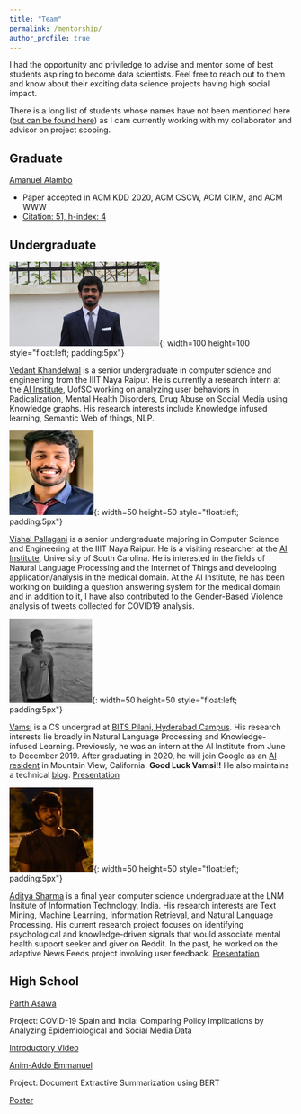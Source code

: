```yaml
---
title: "Team"
permalink: /mentorship/
author_profile: true
---
```

I had the opportunity and priviledge to advise and mentor some of best students aspiring to become data scientists. Feel free to reach out to them and know about their exciting data science projects having high social impact. 

There is a long list of students whose names have not been mentioned here ([but can be found here](https://drive.google.com/file/d/1IPGwabiKWMVCoilXGV_BeZeQl41G3J5W/view)) as I cam currently working with my collaborator and advisor on project scoping. 

## Graduate
[Amanuel Alambo](https://www.linkedin.com/in/amanuel-alambo-68410825/)
* Paper accepted in ACM KDD 2020, ACM CSCW, ACM CIKM, and ACM WWW 
* [Citation: 51, h-index: 4](https://scholar.google.com/citations?user=dR06Y2EAAAAJ&hl=en&oi=ao)


## Undergraduate

![Vedant Khandelwal](/images/vedant.jpg){: width=100 height=100 style="float:left; padding:5px"}

[Vedant Khandelwal](https://www.linkedin.com/in/khvedant/) is a senior undergraduate in computer science and engineering from the IIIT Naya Raipur. He is currently a research intern at the [AI Institute](http://aiisc.ai/), UofSC working on analyzing user behaviors in Radicalization, Mental Health Disorders, Drug Abuse on Social Media using Knowledge graphs. His research interests include Knowledge infused learning, Semantic Web of things, NLP. 


![Vishal Pallagani](/images/vishal.jpg){: width=50 height=50 style="float:left; padding:5px"}

[Vishal Pallagani](https://www.linkedin.com/in/vishalpallagani/) is a senior undergraduate majoring in Computer Science and Engineering at the IIIT Naya Raipur. He is a visiting researcher at the [AI Institute](http://aiisc.ai/), University of South Carolina. He is interested in the fields of Natural Language Processing and the Internet of Things and developing application/analysis in the medical domain. At the AI Institute, he has been working on building a question answering system for the medical domain and in addition to it, I have also contributed to the Gender-Based Violence  analysis of tweets collected for COVID19 analysis.


![Vamsi Aribandi](/images/vamsi.jpg){: width=50 height=50 style="float:left; padding:5px"}

[Vamsi](https://in.linkedin.com/in/vamsi-aribandi-104464126) is a CS undergrad at [BITS Pilani, Hyderabad Campus](https://www.bits-pilani.ac.in/hyderabad/). His research interests lie broadly in Natural Language Processing and Knowledge-infused Learning. Previously, he was an intern at the AI Institute from June to December 2019. After graduating in 2020, he will join Google as an [AI resident](https://research.google/careers/ai-residency/) in Mountain View, California. __Good Luck Vamsi!!__ 
He also maintains a technical [blog](https://vamsi-aribandi.github.io/).
[Presentation](https://docs.google.com/presentation/d/14y77NeMlPOSMKnKiWpPNhnjuFyCG3Q_qs6fny1gZ4m0/edit?usp=sharing)


![Aditya Sharma](/images/aditya.jpg){: width=50 height=50 style="float:left; padding:5px"}

[Aditya Sharma](https://www.linkedin.com/in/aditya-sharma-0093b0162/) is a final year computer science undergraduate at the LNM Insitute of Information Technology, India. His research interests are Text Mining, Machine Learning, Information Retrieval, and Natural Language Processing. His current research project focuses on identifying psychological and knowledge-driven signals that would associate mental health support seeker and giver on Reddit. In the past, he worked on the adaptive News Feeds project involving user feedback.
[Presentation](https://docs.google.com/presentation/d/18IY76GInQb3_nDNRU1YWcO0sQx5X6IN0t36ygq1HCFY/edit?usp=sharing)

## High School 

[Parth Asawa](https://www.linkedin.com/in/parth-asawa-4a38381a6/)


Project: COVID-19 Spain and India: Comparing Policy Implications by Analyzing Epidemiological and Social Media Data


[Introductory Video](https://www.youtube.com/watch?v=UeMXpT0Wcgs&t=2s)

[Anim-Addo Emmanuel](https://www.wayup.com/profile/Emmanuel-Anim-Addo-766d6d3567/)


Project: Document Extractive Summarization using BERT


[Poster](https://drive.google.com/file/d/1qHmVgeb6pFN0sBQa1f1tWvXCrEWeaIG-/view?usp=sharing)